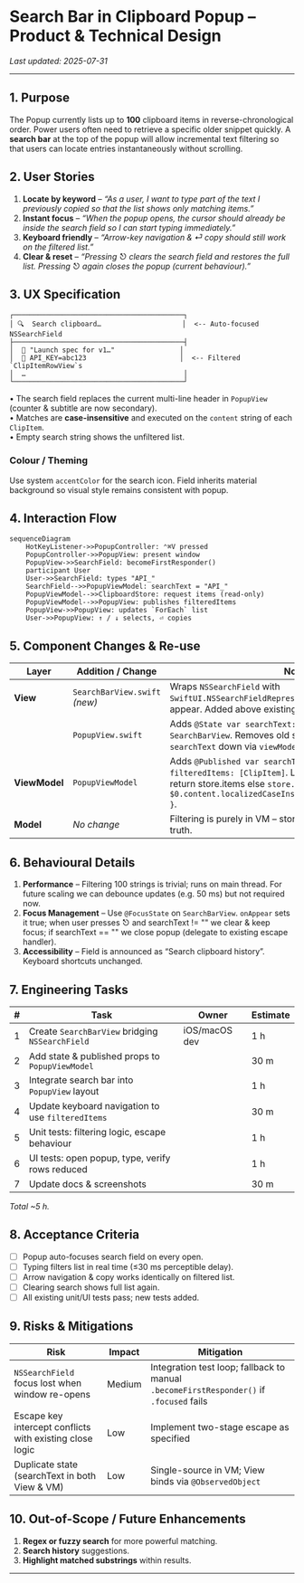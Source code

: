 # Search Bar in Clipboard Popup – Product & Technical Design

_Last updated: 2025-07-31_

---

## 1. Purpose
The Popup currently lists up to **100** clipboard items in reverse-chronological order. Power users often need to retrieve a specific older snippet quickly.  A **search bar** at the top of the popup will allow incremental text filtering so that users can locate entries instantaneously without scrolling.

## 2. User Stories
1. **Locate by keyword** – *“As a user, I want to type part of the text I previously copied so that the list shows only matching items.”*
2. **Instant focus** – *“When the popup opens, the cursor should already be inside the search field so I can start typing immediately.”*
3. **Keyboard friendly** – *“Arrow-key navigation & ⏎ copy should still work on the filtered list.”*
4. **Clear & reset** – *“Pressing ⎋ clears the search field and restores the full list. Pressing ⎋ again closes the popup (current behaviour).”*

## 3. UX Specification
```
┌──────────────────────────────────────────┐
│ 🔍  Search clipboard…                    │  <-- Auto-focused NSSearchField
├──────────────────────────────────────────┤
│  🚀 "Launch spec for v1…"                │
│  🔑 API_KEY=abc123                       │  <-- Filtered `ClipItemRowView`s
│  …                                       │
└──────────────────────────────────────────┘
```
• The search field replaces the current multi-line header in `PopupView` (counter & subtitle are now secondary).  
• Matches are **case-insensitive** and executed on the `content` string of each `ClipItem`.  
• Empty search string shows the unfiltered list.

### Colour / Theming
Use system `accentColor` for the search icon.  Field inherits material background so visual style remains consistent with popup.

## 4. Interaction Flow
```mermaid
sequenceDiagram
    HotKeyListener->>PopupController: ⌃⌘V pressed
    PopupController->>PopupView: present window
    PopupView->>SearchField: becomeFirstResponder()
    participant User
    User->>SearchField: types "API_"
    SearchField-->>PopupViewModel: searchText = "API_"
    PopupViewModel-->>ClipboardStore: request items (read-only)
    PopupViewModel-->>PopupView: publishes filteredItems
    PopupView->>PopupView: updates `ForEach` list
    User->>PopupView: ↑ / ↓ selects, ⏎ copies
```

## 5. Component Changes & Re-use
| Layer | Addition / Change | Notes |
|-------|-------------------|-------|
| **View** | `SearchBarView.swift` *(new)* | Wraps `NSSearchField` with `SwiftUI.NSSearchFieldRepresentable` to gain auto-focus on appear.  Added above existing `ScrollView`. |
| | `PopupView.swift` | Adds `@State var searchText: String` and embeds `SearchBarView`. Removes old subtitle label. Passes `searchText` down via `viewModel`. |
| **ViewModel** | `PopupViewModel` | Adds `@Published var searchText` and computed `var filteredItems: [ClipItem]`. Logic: if `searchText.isEmpty` return store.items else `store.items.filter { $0.content.localizedCaseInsensitiveContains(searchText) }`. |
| **Model** | *No change* | Filtering is purely in VM – store remains full source-of-truth. |

## 6. Behavioural Details
1. **Performance** – Filtering 100 strings is trivial; runs on main thread.  For future scaling we can debounce updates (e.g. 50 ms) but not required now.
2. **Focus Management** – Use `@FocusState` on `SearchBarView`. `onAppear` sets it true; when user presses ⎋ and searchText != "" we clear & keep focus; if searchText == "" we close popup (delegate to existing escape handler).
3. **Accessibility** – Field is announced as “Search clipboard history”.  Keyboard shortcuts unchanged.

## 7. Engineering Tasks
| # | Task | Owner | Estimate |
|---|------|-------|----------|
| 1 | Create `SearchBarView` bridging `NSSearchField` | iOS/macOS dev | 1 h |
| 2 | Add state & published props to `PopupViewModel` | | 30 m |
| 3 | Integrate search bar into `PopupView` layout | | 1 h |
| 4 | Update keyboard navigation to use `filteredItems` | | 30 m |
| 5 | Unit tests: filtering logic, escape behaviour | | 1 h |
| 6 | UI tests: open popup, type, verify rows reduced | | 1 h |
| 7 | Update docs & screenshots | | 30 m |

_Total ~5 h._

## 8. Acceptance Criteria
- [ ] Popup auto-focuses search field on every open.
- [ ] Typing filters list in real time (≤30 ms perceptible delay).
- [ ] Arrow navigation & copy works identically on filtered list.
- [ ] Clearing search shows full list again.
- [ ] All existing unit/UI tests pass; new tests added.

## 9. Risks & Mitigations
| Risk | Impact | Mitigation |
|------|--------|------------|
| `NSSearchField` focus lost when window re-opens | Medium | Integration test loop; fallback to manual `.becomeFirstResponder()` if `.focused` fails |
| Escape key intercept conflicts with existing close logic | Low | Implement two-stage escape as specified |
| Duplicate state (searchText in both View & VM) | Low | Single-source in VM; View binds via `@ObservedObject` |

## 10. Out-of-Scope / Future Enhancements
1. **Regex or fuzzy search** for more powerful matching.  
2. **Search history** suggestions.  
3. **Highlight matched substrings** within results.

---
